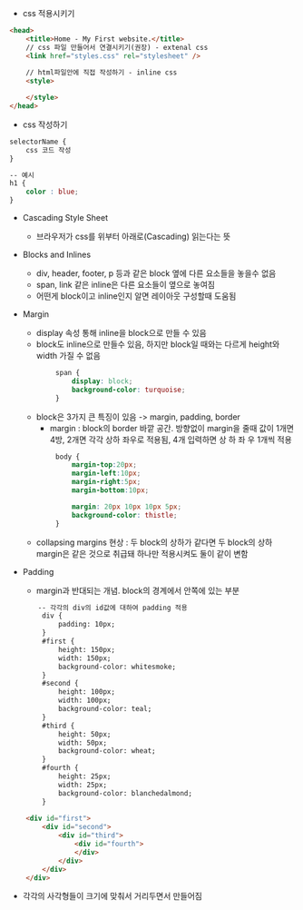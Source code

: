 - css 적용시키기

```HTML
<head>
    <title>Home - My First website.</title>
    // css 파일 만들어서 연결시키기(권장) - extenal css
    <link href="styles.css" rel="stylesheet" />
    
    // html파일안에 직접 작성하기 - inline css
    <style>

    </style>
</head>
```



- css 작성하기

```css
selectorName {
	css 코드 작성
}

-- 예시
h1 {
    color : blue;
}
```



- Cascading Style Sheet
  - 브라우저가 css를 위부터 아래로(Cascading) 읽는다는 뜻



- Blocks and Inlines
  - div, header, footer, p 등과 같은 block 옆에 다른 요소들을 놓을수 없음
  - span, link 같은 inline은 다른 요소들이 옆으로 놓여짐
  - 어떤게 block이고 inline인지 알면 레이아웃 구성할때 도움됨



- Margin

  - display 속성 통해 inline을 block으로 만들 수 있음
  - block도 inline으로 만들수 있음, 하지만 block일 때와는 다르게 height와 width 가질 수 없음

  ```css
          span {
              display: block;
              background-color: turquoise;
          }
  ```

  - block은 3가지 큰 특징이 있음 -> margin, padding, border
    - margin : block의 border 바깥 공간. 방향없이 margin을 줄때 값이 1개면 4방, 2개면 각각 상하 좌우로 적용됨, 4개 입력하면 상 하 좌 우 1개씩 적용

  ```css
          body {
              margin-top:20px;
              margin-left:10px;
              margin-right:5px;
              margin-bottom:10px;
  
              margin: 20px 10px 10px 5px;
              background-color: thistle;
          }
  ```

  - collapsing margins 현상 : 두 block의 상하가 같다면 두 block의 상하 margin은 같은 것으로 취급돼 하나만 적용시켜도 둘이 같이 변함 

- Padding
  - margin과 반대되는 개념. block의 경계에서 안쪽에 있는 부분

```html
       -- 각각의 div의 id값에 대하여 padding 적용
        div {
            padding: 10px;
        }
		#first {
            height: 150px;
            width: 150px;
            background-color: whitesmoke;
        }
        #second {
            height: 100px;
            width: 100px;
            background-color: teal;       
        }
        #third {
            height: 50px;
            width: 50px;
            background-color: wheat;
        }
        #fourth {
            height: 25px;
            width: 25px;
            background-color: blanchedalmond;
        }
        
    <div id="first">
        <div id="second">
            <div id="third">
                <div id="fourth">
                </div>
            </div>
        </div>
    </div>
```

- 각각의 사각형들이 크기에 맞춰서 거리두면서 만들어짐

